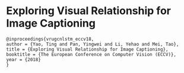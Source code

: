 # Exploring Visual Relationship for Image Captioning

```
@inproceedings{vrugcnlstm_eccv18,
author = {Yao, Ting and Pan, Yingwei and Li, Yehao and Mei, Tao},
title = {Exploring Visual Relationship for Image Captioning},
booktitle = {The European Conference on Computer Vision (ECCV)},
year = {2018}
}
```
